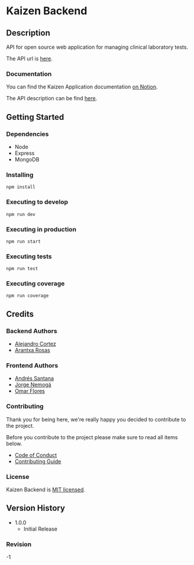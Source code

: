 # Kaizen Backend

## Description

API for open source web application for managing clinical laboratory tests.

The API url is [here](https://kaizen-medical.herokuapp.com/).


### Documentation

You can find the Kaizen Application documentation [on Notion](https://www.notion.so/Kaizen-6174429006e54f2ea3f4569cf95185e5). 

The API description can be find [here](https://documenter.getpostman.com/view/11281492/SzmZdfqW?version=latest).


## Getting Started

### Dependencies

* Node
* Express
* MongoDB

### Installing

```
npm install
```

### Executing to develop

```
npm run dev
```

### Executing in production

```
npm run start
```

### Executing tests

```
npm run test
```

### Executing coverage

```
npm run coverage
```

## Credits

### Backend Authors

* [Alejandro Cortez](https://www.linkedin.com/in/alejandro-cortez/)  
* [Arantxa Rosas](http://aryrosvall.com)

### Frontend Authors

* [Andrés Santana](https://www.linkedin.com/in/andr%C3%A9s-santana-lizcano-a4b960191/)
* [Jorge Nemogá](https://www.linkedin.com/in/jhnemogap/)
* [Omar Flores](https://twitter.com/omarefg)

### Contributing

Thank you for being here, we're really happy you decided to contribute to the project.

Before you contribute to the project please make sure to read all items below.

* [Code of Conduct](/CODE_OF_CONDUCT.md)
* [Contributing Guide](/CONTRIBUTING.md)

### License

Kaizen Backend is [MIT licensed](./LICENSE).

## Version History

* 1.0.0
    * Initial Release

### Revision
-1